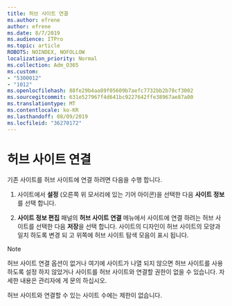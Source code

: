 ```yaml
---
title: 허브 사이트 연결
ms.author: efrene
author: efrene
ms.date: 8/7/2019
ms.audience: ITPro
ms.topic: article
ROBOTS: NOINDEX, NOFOLLOW
localization_priority: Normal
ms.collection: Adm_O365
ms.custom:
- "5300012"
- "1012"
ms.openlocfilehash: 88fe29b4aa89f05609b7aefc7732bb2b78cf3002
ms.sourcegitcommit: 631e527967f4d641bc9227642ffe38967ae87a00
ms.translationtype: MT
ms.contentlocale: ko-KR
ms.lasthandoff: 08/09/2019
ms.locfileid: "36270172"
---
```

# <a name="associate-a-hub-site"></a>허브 사이트 연결

기존 사이트를 허브 사이트에 연결 하려면 다음을 수행 합니다.
  
1. 사이트에서 **설정** (오른쪽 위 모서리에 있는 기어 아이콘)을 선택한 다음 **사이트 정보**를 선택 합니다.

2. **사이트 정보 편집** 패널의 **허브 사이트 연결** 메뉴에서 사이트에 연결 하려는 허브 사이트를 선택한 다음 **저장**을 선택 합니다. 사이트의 디자인이 허브 사이트의 모양과 일치 하도록 변경 되 고 위쪽에 허브 사이트 탐색 모음이 표시 됩니다.

 > [!Note]
>허브 사이트 연결 옵션이 없거나 여기에 사이트가 나열 되지 않으면 허브 사이트를 사용 하도록 설정 하지 않았거나 사이트를 허브 사이트와 연결할 권한이 없을 수 있습니다. 자세한 내용은 관리자에 게 문의 하십시오.
>
>허브 사이트와 연결할 수 있는 사이트 수에는 제한이 없습니다.
  